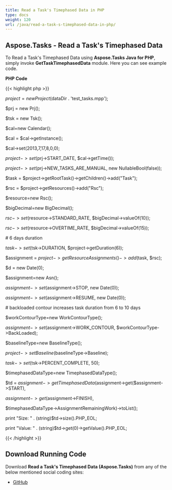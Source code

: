 ```yaml
---
title: Read a Task's Timephased Data in PHP
type: docs
weight: 120
url: /java/read-a-task-s-timephased-data-in-php/
---
```


## **Aspose.Tasks - Read a Task's Timephased Data**
To Read a Task's Timephased Data using **Aspose.Tasks Java for PHP**, simply invoke **GetTaskTimephasedData** module. Here you can see example code.

**PHP Code**

{{< highlight php >}}



$project = new Project($dataDir . 'test_tasks.mpp');

$prj = new Prj();

$tsk = new Tsk();

$cal=new Calendar();

$cal = $cal->getInstance();

$cal->set(2013,7,17,8,0,0);

$project->set($prj->START_DATE, $cal->getTime());

$project->set($prj->NEW_TASKS_ARE_MANUAL, new NullableBool(false));

$task = $project->getRootTask()->getChildren()->add("Task");

$rsc = $project->getResources()->add("Rsc");

$resource=new Rsc();

$bigDecimal=new BigDecimal();

$rsc->set($resource->STANDARD_RATE, $bigDecimal->valueOf(10));

$rsc->set($resource->OVERTIME_RATE, $bigDecimal->valueOf(15));

\# 6 days duration

$task->set($tsk->DURATION, $project->getDuration(6));

$assignment = $project->getResourceAssignments()->add($task, $rsc);

$d = new Date(0);

$assignment=new Asn();

$assignment->set($assignment->STOP, new Date(0));

$assignment->set($assignment->RESUME, new Date(0));

\# backloaded contour increases task duration from 6 to 10 days

$workContourType=new WorkContourType();

$assignment->set($assignment->WORK_CONTOUR, $workContourType->BackLoaded);

$baselineType=new BaselineType();

$project->setBaseline($baselineType->Baseline);

$task->set($tsk->PERCENT_COMPLETE, 50);

$timephasedDataType=new TimephasedDataType();

$td = $assignment->getTimephasedData($assignment->get($assignment->START),

$assignment->get($assignment->FINISH),

$timephasedDataType->AssignmentRemainingWork)->toList();

print "Size: " . (string)$td->size().PHP_EOL;

print "Value: " . (string)$td->get(0)->getValue().PHP_EOL;

{{< /highlight >}}
## **Download Running Code**
Download **Read a Task's Timephased Data (Aspose.Tasks)** from any of the below mentioned social coding sites:

- [GitHub](https://github.com/aspose-tasks/Aspose.Tasks-for-Java/blob/master/Plugins/Aspose_Tasks_Java_for_PHP/src/aspose/tasks/WorkingWithTasks/GetTaskTimephasedData.php)
